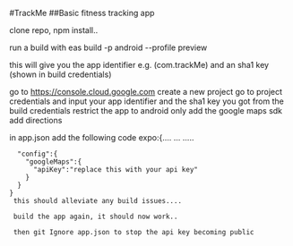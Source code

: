 #TrackMe
##Basic fitness tracking app

clone repo, npm install..

run a build with eas build -p android --profile preview

this will give you the app identifier e.g. (com.trackMe)
and an sha1 key (shown in build credentials)

go to https://console.cloud.google.com
create a new project
go to project credentials and input your app identifier and the sha1 key you got from the build credentials
restrict the app to android only
add the google maps sdk
add directions


in app.json add the following code
expo:{....
...
.....

      "config":{
        "googleMaps":{
          "apiKey":"replace this with your api key"
        }
      }
    }
     this should alleviate any build issues....
     
     build the app again, it should now work..

     then git Ignore app.json to stop the api key becoming public


